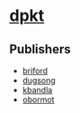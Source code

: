 # [dpkt](https://pypi.org/project/dpkt)



## Publishers
- [briford](https://pypi.org/user/briford)
- [dugsong](https://pypi.org/user/dugsong)
- [kbandla](https://pypi.org/user/kbandla)
- [obormot](https://pypi.org/user/obormot)

